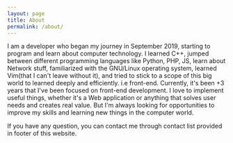```yaml
---
layout: page
title: About
permalink: /about/
---
```


I am a developer who began my journey in September 2019, starting to program and learn about computer technology. I learned C++, jumped between different programming languages like Python, PHP, JS, learn about Network stuff, familiarized with the GNU/Linux operating system, learned Vim(that I can't leave without it), and tried to stick to a scope of this big world to learned deeply and efficiently. i.e front-end. Currently, it's been +3 years that I've been focused on front-end development. I love to implement useful things, whether it's a Web application or anything that solves user needs and creates real value. But I'm always looking for opportunities to improve my skills and learning new things in the computer world.

If you have any question, you can contact me through contact list provided in footer of this website.
